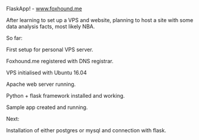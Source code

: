 FlaskApp! - www.foxhound.me

After learning to set up a VPS and website, planning to host a site with some data analysis facts, most likely NBA.

So far:

First setup for personal VPS server.

Foxhound.me registered with DNS registrar.

VPS initialised with Ubuntu 16.04

Apache web server running.

Python + flask framework installed and working.

Sample app created and running.

Next:

Installation of either postgres or mysql and connection with flask.
